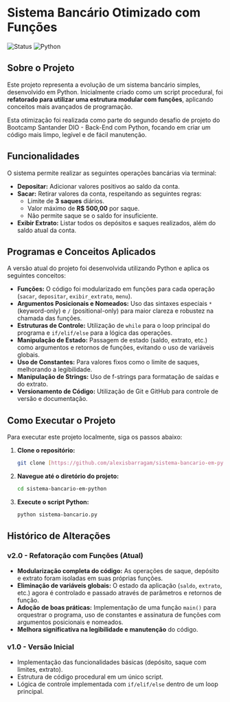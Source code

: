 # Sistema Bancário Otimizado com Funções

![Status](https://img.shields.io/badge/status-concluído-green)
![Python](https://img.shields.io/badge/python-3.8%2B-blue)

## Sobre o Projeto

Este projeto representa a evolução de um sistema bancário simples, desenvolvido em Python. Inicialmente criado como um script procedural, foi **refatorado para utilizar uma estrutura modular com funções**, aplicando conceitos mais avançados de programação.

Esta otimização foi realizada como parte do segundo desafio de projeto do Bootcamp Santander DIO - Back-End com Python, focando em criar um código mais limpo, legível e de fácil manutenção.

## Funcionalidades

O sistema permite realizar as seguintes operações bancárias via terminal:

-   **Depositar:** Adicionar valores positivos ao saldo da conta.
-   **Sacar:** Retirar valores da conta, respeitando as seguintes regras:
    -   Limite de **3 saques** diários.
    -   Valor máximo de **R$ 500,00** por saque.
    -   Não permite saque se o saldo for insuficiente.
-   **Exibir Extrato:** Listar todos os depósitos e saques realizados, além do saldo atual da conta.

## Programas e Conceitos Aplicados

A versão atual do projeto foi desenvolvida utilizando Python e aplica os seguintes conceitos:

-   **Funções:** O código foi modularizado em funções para cada operação (`sacar`, `depositar`, `exibir_extrato`, `menu`).
-   **Argumentos Posicionais e Nomeados:** Uso das sintaxes especiais `*` (keyword-only) e `/` (positional-only) para maior clareza e robustez na chamada das funções.
-   **Estruturas de Controle:** Utilização de `while` para o loop principal do programa e `if/elif/else` para a lógica das operações.
-   **Manipulação de Estado:** Passagem de estado (saldo, extrato, etc.) como argumentos e retornos de funções, evitando o uso de variáveis globais.
-   **Uso de Constantes:** Para valores fixos como o limite de saques, melhorando a legibilidade.
-   **Manipulação de Strings:** Uso de f-strings para formatação de saídas e do extrato.
-   **Versionamento de Código:** Utilização de Git e GitHub para controle de versão e documentação.

## Como Executar o Projeto

Para executar este projeto localmente, siga os passos abaixo:

1.  **Clone o repositório:**
    ```bash
    git clone [https://github.com/alexisbarragam/sistema-bancario-em-python.git](https://github.com/alexisbarragam/sistema-bancario-em-python.git)
    ```
2.  **Navegue até o diretório do projeto:**
    ```bash
    cd sistema-bancario-em-python
    ```
3.  **Execute o script Python:**
    ```bash
    python sistema-bancario.py
    ```

## Histórico de Alterações

### v2.0 - Refatoração com Funções (Atual)
- **Modularização completa do código:** As operações de saque, depósito e extrato foram isoladas em suas próprias funções.
- **Eliminação de variáveis globais:** O estado da aplicação (`saldo`, `extrato`, etc.) agora é controlado e passado através de parâmetros e retornos de função.
- **Adoção de boas práticas:** Implementação de uma função `main()` para orquestrar o programa, uso de constantes e assinatura de funções com argumentos posicionais e nomeados.
- **Melhora significativa na legibilidade e manutenção** do código.

### v1.0 - Versão Inicial
- Implementação das funcionalidades básicas (depósito, saque com limites, extrato).
- Estrutura de código procedural em um único script.
- Lógica de controle implementada com `if/elif/else` dentro de um loop principal.